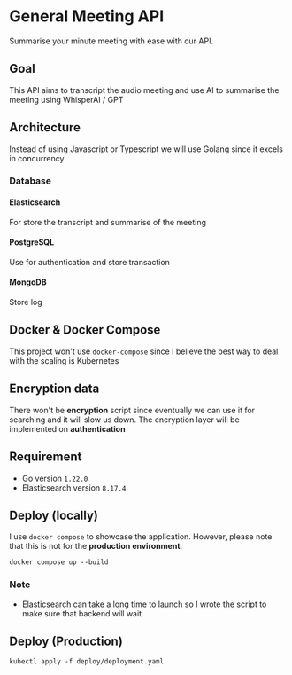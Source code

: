 # General Meeting API 
Summarise your minute meeting with ease with our API.

## Goal
This API aims to transcript the audio meeting and use AI to summarise the meeting using WhisperAI / GPT

## Architecture
Instead of using Javascript or Typescript we will use Golang since it excels in concurrency
### Database
#### Elasticsearch
For store the transcript and summarise of the meeting
#### PostgreSQL
Use for authentication and store transaction 
#### MongoDB
Store log

## Docker & Docker Compose
This project won't use `docker-compose` since I believe the best way to deal with the scaling is Kubernetes

## Encryption data
There won't be **encryption** script since eventually we can use it for searching and it will slow us down. The encryption layer will be implemented on **authentication**

## Requirement
- Go version `1.22.0`
- Elasticsearch version `8.17.4`

## Deploy (locally)
I use `docker compose` to showcase the application. However, please note that this is not for the **production environment**.
```
docker compose up --build
```
### Note
- Elasticsearch can take a long time to launch so I wrote the script to make sure that backend will wait

## Deploy (Production)
```
kubectl apply -f deploy/deployment.yaml
```
